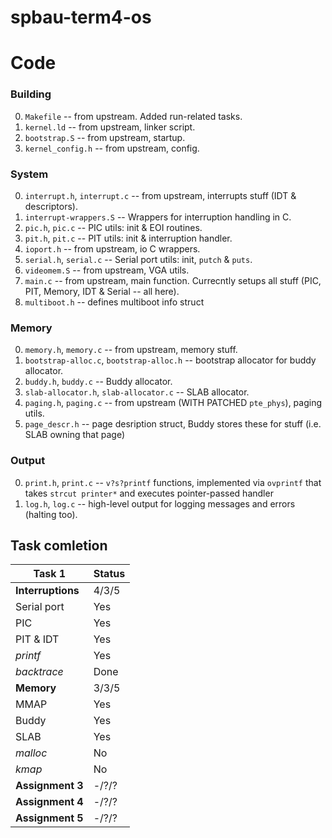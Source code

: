 # spbau-term4-os

# Code

### Building

0. `Makefile` -- from upstream. Added run-related tasks.
0. `kernel.ld` -- from upstream, linker script.
0. `bootstrap.S` -- from upstream, startup.
0. `kernel_config.h` -- from upstream, config.

### System

0. `interrupt.h`, `interrupt.c` -- from upstream, interrupts stuff (IDT & descriptors).
0. `interrupt-wrappers.S` -- Wrappers for interruption handling in C.
0. `pic.h`, `pic.c` -- PIC utils: init & EOI routines.
0. `pit.h`, `pit.c` -- PIT utils: init & interruption handler.
0. `ioport.h` -- from upstream, io C wrappers.
0. `serial.h`, `serial.c` -- Serial port utils: init, `putch` & `puts`.
0. `videomem.S` -- from upstream, VGA utils.
0. `main.c` -- from upstream, main function. Currecntly setups all stuff (PIC, PIT, Memory, IDT & Serial -- all here).
0. `multiboot.h` -- defines multiboot info struct

### Memory

0. `memory.h`, `memory.c` -- from upstream, memory stuff.
0. `bootstrap-alloc.c`, `bootstrap-alloc.h` -- bootstrap allocator for buddy allocator.
0. `buddy.h`, `buddy.c` -- Buddy allocator.
0. `slab-allocator.h`, `slab-allocator.c` -- SLAB allocator.
0. `paging.h`, `paging.c` -- from upstream (WITH PATCHED `pte_phys`), paging utils.
0. `page_descr.h` -- page desription struct, Buddy stores these for stuff (i.e. SLAB owning that page)

### Output
0. `print.h`, `print.c` -- `v?s?printf` functions, implemented via `ovprintf` that takes `strcut printer*` and executes pointer-passed handler
0. `log.h`, `log.c` -- high-level output for logging messages and errors (halting too).

## Task comletion

|**Task 1**            |Status|
|----------------------|------|
|**Interruptions**     | 4/3/5|
|Serial port           | Yes  |
|PIC                   | Yes  |
|PIT & IDT             | Yes  |
|*printf*              | Yes  |
|*backtrace*           | Done |
|**Memory**            | 3/3/5|
|MMAP                  | Yes  |
|Buddy                 | Yes  |
|SLAB                  | Yes  |
|*malloc*              | No   |
|*kmap*                | No   |
|**Assignment 3**      | -/?/?|
|**Assignment 4**      | -/?/?|
|**Assignment 5**      | -/?/?|

